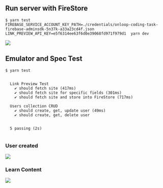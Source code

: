 ## Run server with FireStore


```
$ yarn test
FIREBASE_SERVICE_ACCOUNT_KEY_PATH=./credentials/onloop-coding-task-firebase-adminsdk-5n37k-a33a23cd4f.json  LINK_PREVIEW_API_KEY=e5f6314ee63f6d0e39068fd971f979d1  yarn dev                 
```
[<img src="https://raw.githubusercontent.com/sshtel/onloop-coding-task/main/doc/fetch-and-store-firestore-test.png?token=GHSAT0AAAAAABTH43HCODO7GF3MLCKVEXT2YSP3G6Q">](github.com/sshtel)




## Emulator and Spec Test ##


```
$ yarn test


  Link Preview Test
    ✔ should fetch site (417ms)
    ✔ should fetch site for specific fields (301ms)
    ✔ should fetch site and store into FireStore (717ms)

  Users collection CRUD
    ✔ should create, get, update user (49ms)
    ✔ should create, get, delete user


  5 passing (2s)


```

### User created
[<img src="https://github.com/sshtel/onloop-coding-task/blob/e3ae87bee14745d03153a814e11a7725765e097b/doc/fetch-and-store-emulator-user.png?raw=true">](github.com/sshtel)


### Learn Content
[<img src="https://github.com/sshtel/onloop-coding-task/blob/main/doc/fetch-and-store-emulator-learn_content.png?raw=true">](github.com/sshtel)


